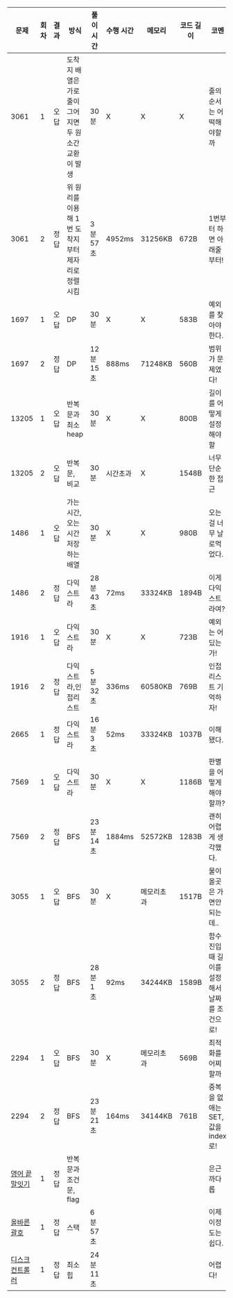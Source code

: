 | 문제                                                         | 회차 | 결과 | 방식                                                  | 풀이 시간 | 수행 시간 | 메모리     | 코드 길이 | 코멘                                         |
| ------------------------------------------------------------ | ---- | ---- | ----------------------------------------------------- | --------- | --------- | ---------- | --------- | -------------------------------------------- |
| 3061                                                         | 1    | 오답 | 도착지 배열은 가로줄이 그어지면 두 원소간 교환이 발생 | 30분      | X         | X          | X         | 줄의 순서는 어떡해야할까                     |
| 3061                                                         | 2    | 정답 | 위 원리를 이용해 1번 도착지부터 제자리로 정렬시킴     | 3분 57초  | 4952ms    | 31256KB    | 672B      | 1번부터 하면 아래줄부터!                     |
| 1697                                                         | 1    | 오답 | DP                                                    | 30분      | X         | X          | 583B      | 예외를 찾아야 한다.                          |
| 1697                                                         | 2    | 정답 | DP                                                    | 12분 15초 | 888ms     | 71248KB    | 560B      | 범위가 문제였다!                             |
| 13205                                                        | 1    | 오답 | 반복문과 최소 heap                                    | 30분      | X         | X          | 800B      | 길이를 어떻게 설정해야할                     |
| 13205                                                        | 2    | 오답 | 반복문, 비교                                          | 30분      | 시간초과  | X          | 1548B     | 너무 단순한 접근                             |
| 1486                                                         | 1    | 오답 | 가는시간,오는시간 저장하는 배열                       | 30분      | X         | X          | 980B      | 오는걸 너무 날로먹었다.                      |
| 1486                                                         | 2    | 정답 | 다익스트라                                            | 28분 43초 | 72ms      | 33324KB    | 1894B     | 이게 다익스트라여?                           |
| 1916                                                         | 1    | 오답 | 다익스트라                                            | 30분      | X         | X          | 723B      | 예외는 어딨는가!                             |
| 1916                                                         | 2    | 정답 | 다익스트라,인접리스트                                 | 5분 32초  | 336ms     | 60580KB    | 769B      | 인접리스트 기억하자!                         |
| 2665                                                         | 1    | 정답 | 다익스트라                                            | 16분 3초  | 52ms      | 33324KB    | 1037B     | 이해됐다.                                    |
| 7569                                                         | 1    | 오답 | 다익스트라                                            | 30분      | X         | X          | 1186B     | 판별을 어떻게 해야할까?                      |
| 7569                                                         | 2    | 정답 | BFS                                                   | 23분 14초 | 1884ms    | 52572KB    | 1283B     | 괜히 어렵게 생각했다.                        |
| 3055                                                         | 1    | 오답 | BFS                                                   | 30분      | X         | 메모리초과 | 1517B     | 물이 올곳은 가면안되는데..                   |
| 3055                                                         | 2    | 정답 | BFS                                                   | 28분 1초  | 92ms      | 34244KB    | 1589B     | 함수 진입때 길이를 설정해서 날짜를 조건으로! |
| 2294                                                         | 1    | 오답 | BFS                                                   | 30분      | X         | 메모리초과 | 569B      | 최적화를 어찌할까                            |
| 2294                                                         | 2    | 정답 | BFS                                                   | 23분 21초 | 164ms     | 34144KB    | 761B      | 중복을 없애는 SET, 값을 index로!             |
| [영어 끝말잇기](https://school.programmers.co.kr/learn/courses/30/lessons/12981) | 1    | 정답 | 반복문과 조건문, flag                                 |           |           |            |           | 은근 까다롭                                  |
| [올바른 괄호](https://school.programmers.co.kr/learn/courses/30/lessons/12909) | 1    | 정답 | 스택                                                  | 6분 57초  |           |            |           | 이제 이정도는 쉽다.                          |
| [디스크 컨트롤러](https://school.programmers.co.kr/learn/courses/30/lessons/42627) | 1    | 정답 | 최소 힙                                               | 24분 11초 |           |            |           | 어렵다!                                      |
